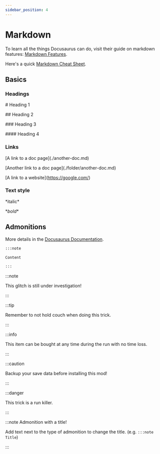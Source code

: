 ```yaml
---
sidebar_position: 4
---
```


# Markdown

To learn all the things Docusaurus can do, visit their guide on markdown features: [Markdown Features](https://docusaurus.io/docs/markdown-features).

Here's a quick [Markdown Cheat Sheet](https://www.markdownguide.org/cheat-sheet/).

## Basics

### Headings

\# Heading 1

\## Heading 2

\### Heading 3

\#### Heading 4

### Links

\[A link to a doc page](./another-doc.md)

\[Another link to a doc page](./folder/another-doc.md)

\[A link to a website](https://google.com/)

### Text style

\*italic*

\**bold**

## Admonitions

More details in the [Docusaurus Documentation](https://docusaurus.io/docs/markdown-features/admonitions).

```markdown
:::note

Content

:::
```

:::note

This glitch is still under investigation!

:::

:::tip

Remember to not hold couch when doing this trick.

:::

:::info

This item can be bought at any time during the run with no time loss.

:::

:::caution

Backup your save data before installing this mod!

:::

:::danger

This trick is a run killer.

:::

:::note Admonition with a title!

Add text next to the type of admonition to change the title. (e.g. `:::note Title`)

:::

